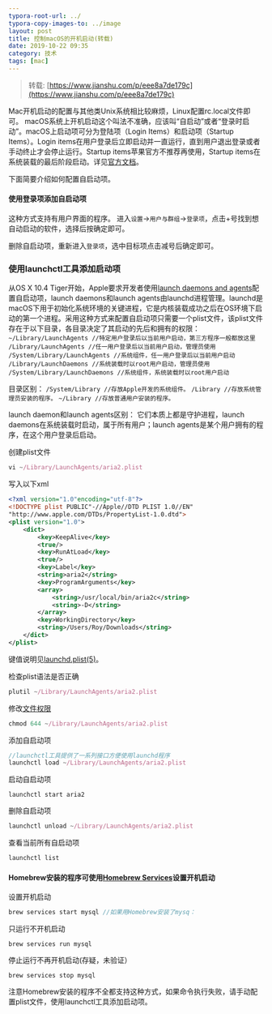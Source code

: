 ```yaml
---
typora-root-url: ../
typora-copy-images-to: ../image
layout: post
title: 控制macOS的开机启动(转载)
date: 2019-10-22 09:35
category: 技术
tags: [mac]
---
```


> 转载: [https://www.jianshu.com/p/eee8a7de179c](https://www.jianshu.com/p/eee8a7de179c)

Mac开机启动的配置与其他类Unix系统相比较麻烦，Linux配置rc.local文件即可。
macOS系统上开机启动这个叫法不准确，应该叫“自启动”或者“登录时启动”。macOS上启动项可分为登陆项（Login Items）和启动项（Startup Items）。Login items在用户登录后立即启动并一直运行，直到用户退出登录或者手动终止才会停止运行。Startup items苹果官方不推荐再使用，Startup items在系统装载的最后阶段启动。详见[官方文档](https://link.jianshu.com/?t=https%3A%2F%2Fdeveloper.apple.com%2Flibrary%2Fcontent%2Fdocumentation%2FMacOSX%2FConceptual%2FBPSystemStartup%2FChapters%2FIntroduction.html%23%2F%2Fapple_ref%2Fdoc%2Fuid%2F10000172i-SW1-SW1)。

下面简要介绍如何配置自启动项。

#### 使用登录项添加自启动项

这种方式支持有用户界面的程序。
进入`设置`->`用户与群组`->`登录项`，点击+号找到想自动启动的软件，选择后按确定即可。

删除自启动项，重新进入`登录项`，选中目标项点击减号后确定即可。

### 使用launchctl工具添加启动项

从OS X 10.4 Tiger开始，Apple要求开发者使用[launch daemons and agents](https://link.jianshu.com/?t=https%3A%2F%2Fdeveloper.apple.com%2Flibrary%2Fmac%2Fdocumentation%2FMacOSX%2FConceptual%2FBPSystemStartup%2FChapters%2FCreatingLaunchdJobs.html)配置自启动项，launch daemons和launch agents由launchd进程管理。launchd是macOS下用于初始化系统环境的关键进程，它是内核装载成功之后在OS环境下启动的第一个进程。采用这种方式来配置自启动项只需要一个plist文件，该plist文件存在于以下目录，各目录决定了其启动的先后和拥有的权限：
`~/Library/LaunchAgents //特定用户登录后以当前用户启动，第三方程序一般都放这里`
`/Library/LaunchAgents //任一用户登录后以当前用户启动，管理员使用`
`/System/Library/LaunchAgents //系统组件，任一用户登录后以当前用户启动`
`/Library/LaunchDaemons //系统装载时以root用户启动，管理员使用`
`/System/Library/LaunchDaemons //系统组件，系统装载时以root用户启动`

目录区别：
`/System/Library //存放Apple开发的系统组件。`
`/Library //存放系统管理员安装的程序。`
`~/Library //存放普通用户安装的程序。`

launch daemon和launch agents区别：
它们本质上都是守护进程，launch daemons在系统装载时启动，属于所有用户；launch agents是某个用户拥有的程序，在这个用户登录后启动。

创建plist文件

```jsx
vi ~/Library/LaunchAgents/aria2.plist
```

写入以下xml

```xml
<?xml version="1.0"encoding="utf-8"?>
<!DOCTYPE plist PUBLIC"-//Apple//DTD PLIST 1.0//EN"
"http://www.apple.com/DTDs/PropertyList-1.0.dtd">
<plist version="1.0">
    <dict>
        <key>KeepAlive</key>
        <true/>
        <key>RunAtLoad</key>
        <true/>
        <key>Label</key>
        <string>aria2</string>
        <key>ProgramArguments</key>
        <array>
            <string>/usr/local/bin/aria2c</string>
            <string>-D</string>
        </array>
        <key>WorkingDirectory</key>
        <string>/Users/Roy/Downloads</string>
    </dict>
</plist>
```

键值说明见[launchd.plist(5)](https://link.jianshu.com/?t=https://developer.apple.com/legacy/library/documentation/Darwin/Reference/ManPages/man5/launchd.plist.5.html#//apple_ref/doc/man/5/launchd.plist)。

检查plist语法是否正确

```jsx
plutil ~/Library/LaunchAgents/aria2.plist 
```

修改[文件权限](https://link.jianshu.com/?t=https%3A%2F%2Fss64.com%2Fbash%2Fchmod.html)

```jsx
chmod 644 ~/Library/LaunchAgents/aria2.plist
```

添加自启动项

```jsx
//launchctl工具提供了一系列接口方便使用launchd程序
launchctl load ~/Library/LaunchAgents/aria2.plist
```

启动自启动项

```undefined
launchctl start aria2
```

删除自启动项

```jsx
launchctl unload ~/Library/LaunchAgents/aria2.plist
```

查看当前所有自启动项

```cpp
launchctl list
```

#### Homebrew安装的程序可使用[Homebrew Services](https://link.jianshu.com/?t=https%3A%2F%2Fgithub.com%2FHomebrew%2Fhomebrew-services)设置开机启动

设置开机启动

```cpp
brew services start mysql //如果用Homebrew安装了mysq：
```

只运行不开机启动

```undefined
brew services run mysql
```

停止运行不再开机启动(存疑，未验证）

```undefined
brew services stop mysql
```

注意Homebrew安装的程序不全都支持这种方式，如果命令执行失败，请手动配置plist文件，使用launchctl工具添加启动项。

